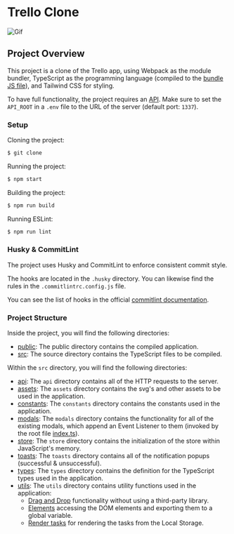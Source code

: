 # Trello Clone

![Gif](./Final.gif)

## Project Overview

This project is a clone of the Trello app, using Webpack as the module bundler, TypeScript as the programming language (compiled to the [bundle JS file](./public/bundle.js)), and Tailwind CSS for styling.

To have full functionality, the project requires an [API](https://github.com/Fulfilled-Koala/M3U2TrelloServer-LucasPatron). Make sure to set the `API_ROOT` in a `.env` file to the URL of the server (default port: `1337`).

### Setup

Cloning the project:

```bash
$ git clone
```

Running the project:

```bash
$ npm start
```

Building the project:

```bash
$ npm run build
```

Running ESLint:

```bash
$ npm run lint
```

### Husky & CommitLint

The project uses Husky and CommitLint to enforce consistent commit style.

The hooks are located in the `.husky` directory. You can likewise find the rules in the `.commitlintrc.config.js` file.

You can see the list of hooks in the official [commitlint documentation](https://commitlint.js.org/#/).

### Project Structure

Inside the project, you will find the following directories:

- [public](public/): The public directory contains the compiled application.
- [src](src/): The source directory contains the TypeScript files to be compiled.

Within the `src` directory, you will find the following directories:

- [api](./src/api/): The `api` directory contains all of the HTTP requests to the server.
- [assets](./src/assets/): The `assets` directory contains the svg's and other assets to be used in the application.
- [constants](./src/constants/): The `constants` directory contains the constants used in the application.
- [modals](./src/modals/): The `modals` directory contains the functionality for all of the existing modals, which append an Event Listener to them (invoked by the root file [index.ts](./src/index.ts)).
- [store](./src/store/): The `store` directory contains the initialization of the store within JavaScript's memory.
- [toasts](./src/toasts/): The `toasts` directory contains all of the notification popups (successful & unsuccessful).
- [types](./src/types/): The `types` directory contains the definition for the TypeScript types used in the application.
- [utils](./src/utils/): The `utils` directory contains utility functions used in the application:
  - [Drag and Drop](./src/utils/drag-and-drop.ts) functionality without using a third-party library.
  - [Elements](./src/utils/elements.ts) accessing the DOM elements and exporting them to a global variable.
  - [Render tasks](./src/utils/render-tasks.ts) for rendering the tasks from the Local Storage.
